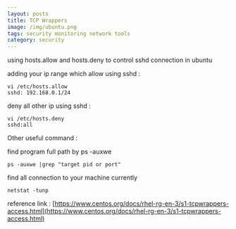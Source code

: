 ```yaml
---
layout: posts
title: TCP Wrappers
image: /img/ubuntu.png
tags: security monitoring network tools
category: security
---
```


using hosts.allow and hosts.deny to control sshd connection in ubuntu

adding your ip range which allow using sshd :

```
vi /etc/hosts.allow
sshd: 192.168.0.1/24
```

deny all other ip using sshd :

```
vi /etc/hosts.deny
sshd:all
```

Other useful command :

find program full path by ps -auxwe
```
ps -auxwe |grep "target pid or port"
```

find all connection to your machine currently
```
netstat -tunp
```

reference link : 
[https://www.centos.org/docs/rhel-rg-en-3/s1-tcpwrappers-access.html](https://www.centos.org/docs/rhel-rg-en-3/s1-tcpwrappers-access.html)
